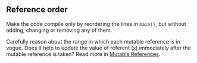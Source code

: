 ﻿## Reference order

Make the code compile only by reordering the lines in `main()`, but without
adding, changing or removing any of them.

<div class="hint">
Carefully reason about the range in which each mutable reference is in
vogue. Does it help to update the value of referent (<code>x</code>) immediately after
the mutable reference is taken? Read more in <a href="course://Understanding Ownership/References and Borrowing/Mutable References">Mutable References</a>.
</div>
